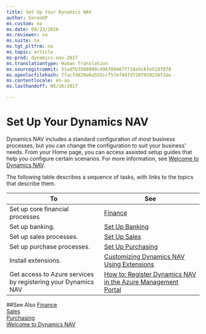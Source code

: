 ```yaml
---
title: Set Up Your Dynamics NAV
author: SorenGP
ms.custom: na
ms.date: 09/23/2016
ms.reviewer: na
ms.suite: na
ms.tgt_pltfrm: na
ms.topic: article
ms-prod: dynamics-nav-2017
ms.translationtype: Human Translation
ms.sourcegitcommit: 51adfb3588099c496f0946ff71da5c6fe518f070
ms.openlocfilehash: 7facfd820a6a555ccf57ef04fd7207939238f3ae
ms.contentlocale: en-au
ms.lasthandoff: 06/26/2017

---
```


# <a name="set-up-your-dynamics-nav"></a>Set Up Your Dynamics NAV
Dynamics NAV includes a standard configuration of most business processes, but you can change the configuration to suit your business' needs.
From your Home page, you can access assisted setup guides that help you configure certain scenarios. For more information, see [Welcome to Dynamics NAV](across-get-started.md).  

The following table describes a sequence of tasks, with links to the topics that describe them.

| To                                                                  | See                      |
|---------------------------------------------------------------------|--------------------------|
|Set up core financial processes|[Finance](finance-setup-setup-finance-setup.md)|
|Set up banking.|[Set Up Banking](bank-setup-banking.md)|
|Set up sales processes.|[Set Up Sales](sales-setup-sales.md)|
|Set up purchase processes.|[Set Up Purchasing](purchasing-setup-purchasing.md)|
|Install extensions.|[Customizing Dynamics NAV Using Extensions](ui-extensions.md)|
|Get access to Azure services by registering your Dynamics NAV|[How to: Register Dynamics NAV in the Azure Management Portal](ui-how-register-dynamics-nav-azure.md)|

##<a name="see-also"></a>See Also
[Finance](finance-setup.md)  
[Sales](sales-manage-sales.md)  
[Purchasing](purchasing-manage-purchasing.md)  
[Welcome to Dynamics NAV](across-get-started.md)  


